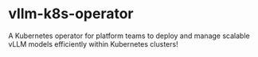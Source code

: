 # vllm-k8s-operator
A Kubernetes operator for platform teams to deploy and manage scalable vLLM models efficiently within Kubernetes clusters!
